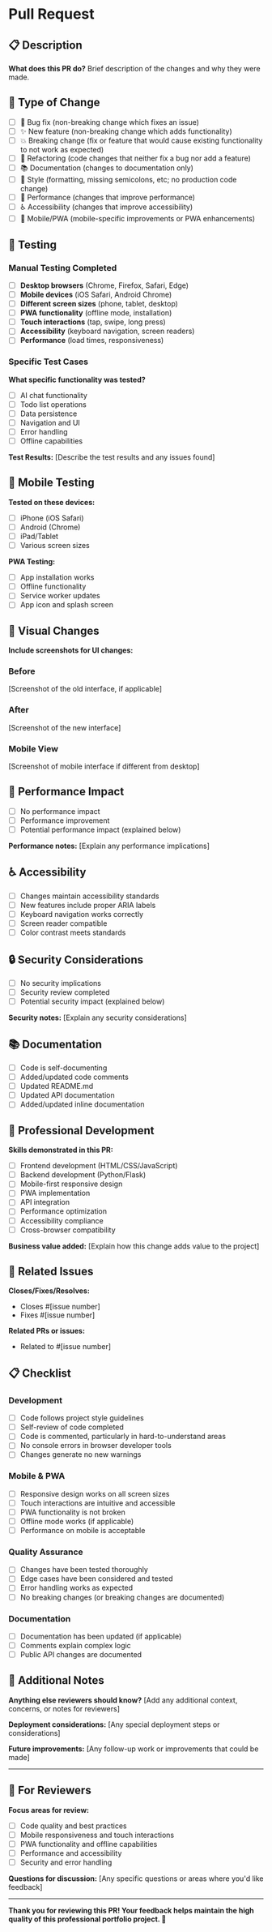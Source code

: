 # Pull Request

## 📋 Description

**What does this PR do?**
Brief description of the changes and why they were made.

## 🔄 Type of Change

- [ ] 🐛 Bug fix (non-breaking change which fixes an issue)
- [ ] ✨ New feature (non-breaking change which adds functionality)
- [ ] 💥 Breaking change (fix or feature that would cause existing functionality to not work as expected)
- [ ] 🔧 Refactoring (code changes that neither fix a bug nor add a feature)
- [ ] 📚 Documentation (changes to documentation only)
- [ ] 🎨 Style (formatting, missing semicolons, etc; no production code change)
- [ ] 🚀 Performance (changes that improve performance)
- [ ] ♿ Accessibility (changes that improve accessibility)
- [ ] 📱 Mobile/PWA (mobile-specific improvements or PWA enhancements)

## 🧪 Testing

### Manual Testing Completed

- [ ] **Desktop browsers** (Chrome, Firefox, Safari, Edge)
- [ ] **Mobile devices** (iOS Safari, Android Chrome)
- [ ] **Different screen sizes** (phone, tablet, desktop)
- [ ] **PWA functionality** (offline mode, installation)
- [ ] **Touch interactions** (tap, swipe, long press)
- [ ] **Accessibility** (keyboard navigation, screen readers)
- [ ] **Performance** (load times, responsiveness)

### Specific Test Cases

**What specific functionality was tested?**
- [ ] AI chat functionality
- [ ] Todo list operations
- [ ] Data persistence
- [ ] Navigation and UI
- [ ] Error handling
- [ ] Offline capabilities

**Test Results:**
[Describe the test results and any issues found]

## 📱 Mobile Testing

**Tested on these devices:**
- [ ] iPhone (iOS Safari)
- [ ] Android (Chrome)
- [ ] iPad/Tablet
- [ ] Various screen sizes

**PWA Testing:**
- [ ] App installation works
- [ ] Offline functionality
- [ ] Service worker updates
- [ ] App icon and splash screen

## 🎨 Visual Changes

**Include screenshots for UI changes:**

### Before
[Screenshot of the old interface, if applicable]

### After
[Screenshot of the new interface]

### Mobile View
[Screenshot of mobile interface if different from desktop]

## 🚀 Performance Impact

- [ ] No performance impact
- [ ] Performance improvement
- [ ] Potential performance impact (explained below)

**Performance notes:**
[Explain any performance implications]

## ♿ Accessibility

- [ ] Changes maintain accessibility standards
- [ ] New features include proper ARIA labels
- [ ] Keyboard navigation works correctly
- [ ] Screen reader compatible
- [ ] Color contrast meets standards

## 🔒 Security Considerations

- [ ] No security implications
- [ ] Security review completed
- [ ] Potential security impact (explained below)

**Security notes:**
[Explain any security considerations]

## 📚 Documentation

- [ ] Code is self-documenting
- [ ] Added/updated code comments
- [ ] Updated README.md
- [ ] Updated API documentation
- [ ] Added/updated inline documentation

## 🎯 Professional Development

**Skills demonstrated in this PR:**
- [ ] Frontend development (HTML/CSS/JavaScript)
- [ ] Backend development (Python/Flask)
- [ ] Mobile-first responsive design
- [ ] PWA implementation
- [ ] API integration
- [ ] Performance optimization
- [ ] Accessibility compliance
- [ ] Cross-browser compatibility

**Business value added:**
[Explain how this change adds value to the project]

## 🔗 Related Issues

**Closes/Fixes/Resolves:**
- Closes #[issue number]
- Fixes #[issue number]

**Related PRs or issues:**
- Related to #[issue number]

## 📋 Checklist

### Development
- [ ] Code follows project style guidelines
- [ ] Self-review of code completed
- [ ] Code is commented, particularly in hard-to-understand areas
- [ ] No console errors in browser developer tools
- [ ] Changes generate no new warnings

### Mobile & PWA
- [ ] Responsive design works on all screen sizes
- [ ] Touch interactions are intuitive and accessible
- [ ] PWA functionality is not broken
- [ ] Offline mode works (if applicable)
- [ ] Performance on mobile is acceptable

### Quality Assurance
- [ ] Changes have been tested thoroughly
- [ ] Edge cases have been considered and tested
- [ ] Error handling works as expected
- [ ] No breaking changes (or breaking changes are documented)

### Documentation
- [ ] Documentation has been updated (if applicable)
- [ ] Comments explain complex logic
- [ ] Public API changes are documented

## 💬 Additional Notes

**Anything else reviewers should know?**
[Add any additional context, concerns, or notes for reviewers]

**Deployment considerations:**
[Any special deployment steps or considerations]

**Future improvements:**
[Any follow-up work or improvements that could be made]

---

## 🎯 For Reviewers

**Focus areas for review:**
- [ ] Code quality and best practices
- [ ] Mobile responsiveness and touch interactions
- [ ] PWA functionality and offline capabilities
- [ ] Performance and accessibility
- [ ] Security and error handling

**Questions for discussion:**
[Any specific questions or areas where you'd like feedback]

---

**Thank you for reviewing this PR! Your feedback helps maintain the high quality of this professional portfolio project. 🚀**